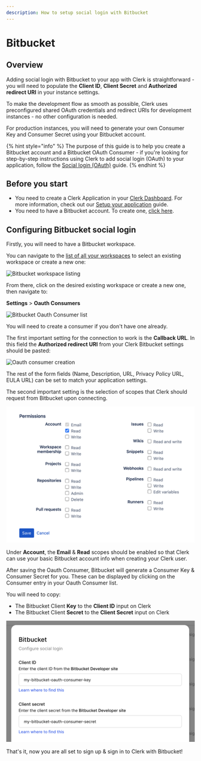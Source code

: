 ```yaml
---
description: How to setup social login with Bitbucket
---
```


# Bitbucket

## Overview

Adding social login with Bitbucket to your app with Clerk is straightforward -  you will need to populate the **Client ID**, **Client Secret** and **Authorized redirect URI** in your instance settings.

To make the development flow as smooth as possible, Clerk uses preconfigured shared OAuth credentials and redirect URIs for development instances - no other configuration is needed.&#x20;

For production instances, you will need to generate your own Consumer Key and Consumer Secret using your Bitbucket account.

{% hint style="info" %}
The purpose of this guide is to help you create a Bitbucket account and a Bitbucket OAuth Consumer - if you're looking for step-by-step instructions using Clerk to add social login (OAuth) to your application, follow the [Social login (OAuth)](../../popular-guides/social-login-oauth.md) guide.
{% endhint %}

## Before you start

* You need to create a Clerk Application in your [Clerk Dashboard](https://dashboard.clerk.dev). For more information, check out our [Setup your application](../../popular-guides/setup-your-application.md) guide.
* You need to have a Bitbucket account. To create one, [click here](https://bitbucket.org/account/signup).

## Configuring Bitbucket social login

Firstly, you will need to have a Bitbucket workspace.

You can navigate to the [list of all your workspaces](https://bitbucket.org/account/workspaces/) to select an existing workspace or create a new one:

![Bitbucket workspace listing](../../.gitbook/assets/bitbucket\_workspaces.png)

From there, click on the desired existing workspace or create a new one, then navigate to:

**Settings** > **Oauth Consumers**

![Bitbucket Oauth Consumer list](<../../.gitbook/assets/bitbucket\_oauth\_consumers (1).png>)

You will need to create a consumer if you don't have one already.

The first important setting for the connection to work is the **Callback URL**. In this field the **Authorized redirect URI** from your Clerk Bitbucket settings should be pasted:

![Oauth consumer creation](../../.gitbook/assets/bitbucket\_oauth\_consumer\_1.png)

The rest of the form fields (Name, Description, URL, Privacy Policy URL, EULA URL) can be set to match your application settings.

The second important setting is the selection of scopes that Clerk should request from Bitbucket upon connecting.

![Bitbucket Oauth Consumer scopes](<../../.gitbook/assets/image (7).png>)

Under **Account**, the **Email** & **Read** scopes should be enabled so that Clerk can use your basic Bitbucket account info when creating your Clerk user.

After saving the Oauth Consumer, Bitbucket will generate a Consumer Key & Consumer Secret for you. These can be displayed by clicking on the Consumer entry in your Oauth Consumer list.

You will need to copy:

* The Bitbucket Client **Key** to the **Client ID** input on Clerk
* The Bitbucket Client **Secret** to the **Client Secret** input on Clerk

![Client ID & Client Secret inputs for Bitbucket connection](<../../.gitbook/assets/image (8) (1).png>)

That's it, now you are all set to sign up & sign in to Clerk with Bitbucket!
